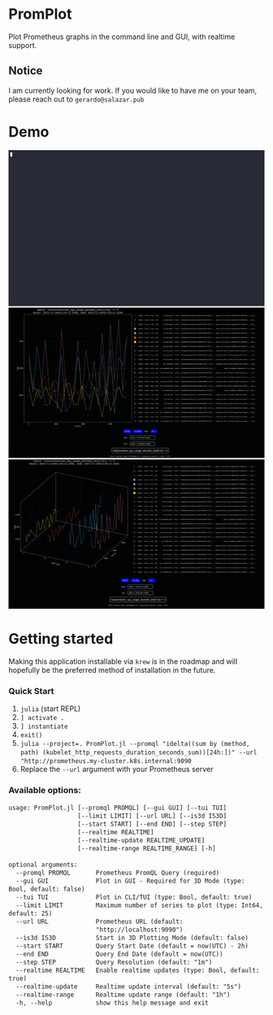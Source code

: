 # PromPlot
Plot Prometheus graphs in the command line and GUI, with realtime support.

## Notice
I am currently looking for work. If you would like to have me on your team, please reach out to `gerardo@salazar.pub`

# Demo
![Example PromPlot 2D CLI Plot Realtime](./docs/promplot_example_cli.gif)
![Example PromPlot 2D Graphing Display](./docs/promplot_example_2d.png)
![Example PromPlot 3D Graphing Display](./docs/promplot_example_3d.png)

# Getting started
Making this application installable via `krew` is in the roadmap and will hopefully be the
preferred method of installation in the future.

### Quick Start
1. `julia` (start REPL)
2. `] activate .`
3. `] instantiate`
4. `exit()`
5. `julia --project=. PromPlot.jl --promql "idelta((sum by (method, path) (kubelet_http_requests_duration_seconds_sum))[24h:])" --url "http://prometheus.my-cluster.k8s.internal:9090`
6. Replace the `--url` argument with your Prometheus server

### Available options:
```
usage: PromPlot.jl [--promql PROMQL] [--gui GUI] [--tui TUI]
                   [--limit LIMIT] [--url URL] [--is3d IS3D]
                   [--start START] [--end END] [--step STEP]
                   [--realtime REALTIME]
                   [--realtime-update REALTIME_UPDATE]
                   [--realtime-range REALTIME_RANGE] [-h]

optional arguments:
  --promql PROMQL       Prometheus PromQL Query (required)
  --gui GUI             Plot in GUI - Required for 3D Mode (type: Bool, default: false)
  --tui TUI             Plot in CLI/TUI (type: Bool, default: true)
  --limit LIMIT         Maximum number of series to plot (type: Int64, default: 25)
  --url URL             Prometheus URL (default:
                        "http://localhost:9090")
  --is3d IS3D           Start in 3D Plotting Mode (default: false)
  --start START         Query Start Date (default = now(UTC) - 2h)
  --end END             Query End Date (default = now(UTC))
  --step STEP           Query Resolution (default: "1m")
  --realtime REALTIME   Enable realtime updates (type: Bool, default: true)
  --realtime-update     Realtime update interval (default: "5s")
  --realtime-range      Realtime update range (default: "1h")
  -h, --help            show this help message and exit
```